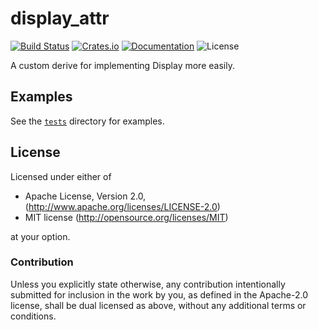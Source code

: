 # display_attr

[![Build Status](https://travis-ci.org/remexre/display_attr.svg?branch=master)](https://travis-ci.org/remexre/display_attr)
[![Crates.io](https://img.shields.io/crates/v/display_attr.svg)](https://crates.io/crates/display_attr)
[![Documentation](https://docs.rs/display_attr/badge.svg)](https://docs.rs/display_attr/*/display_attr/)
![License](https://img.shields.io/crates/l/display_attr.svg)

A custom derive for implementing Display more easily.

## Examples

See the [`tests`](https://github.com/remexre/display_attr/tree/master/tests) directory for examples.

## License

Licensed under either of

 * Apache License, Version 2.0, (http://www.apache.org/licenses/LICENSE-2.0)
 * MIT license (http://opensource.org/licenses/MIT)

at your option.

### Contribution

Unless you explicitly state otherwise, any contribution intentionally submitted for inclusion in the work by you, as defined in the Apache-2.0 license, shall be dual licensed as above, without any additional terms or conditions.
